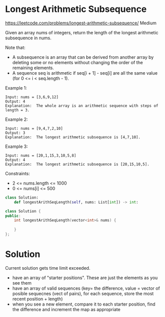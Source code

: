 # Longest Arithmetic Subsequence
https://leetcode.com/problems/longest-arithmetic-subsequence/
Medium

Given an array nums of integers, return the length of the longest arithmetic subsequence in nums.

Note that:
- A subsequence is an array that can be derived from another array by deleting some or no elements without changing the order of the remaining elements.
- A sequence seq is arithmetic if seq[i + 1] - seq[i] are all the same value (for 0 <= i < seq.length - 1).

 

Example 1:
```
Input: nums = [3,6,9,12]
Output: 4
Explanation:  The whole array is an arithmetic sequence with steps of length = 3.
```

Example 2:
```
Input: nums = [9,4,7,2,10]
Output: 3
Explanation:  The longest arithmetic subsequence is [4,7,10].
```

Example 3:
```
Input: nums = [20,1,15,3,10,5,8]
Output: 4
Explanation:  The longest arithmetic subsequence is [20,15,10,5].
```
 

Constraints:

- 2 <= nums.length <= 1000
- 0 <= nums[i] <= 500


```py
class Solution:
    def longestArithSeqLength(self, nums: List[int]) -> int:
```

```cpp
class Solution {
public:
    int longestArithSeqLength(vector<int>& nums) {
        
    }
};
```

# Solution
Current solution gets time limit exceeded.
- have an array of "starter positions". These are just the elements as you see them
- have an array of valid sequences (key= the difference, value = vector of posible sequecnes (vect of pairs), for each sequence, store the most recent position + length)
- when you see a new element, compare it to each starter position, find the difference and increment the map as appropriate
